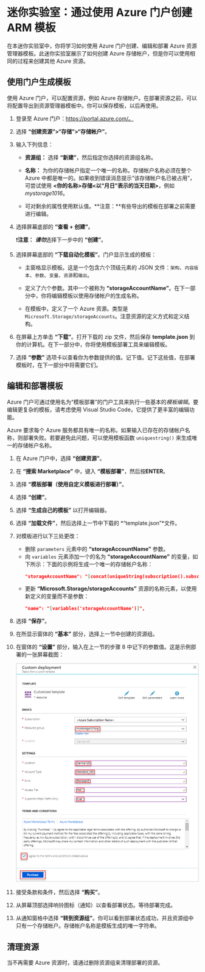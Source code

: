 ﻿# 迷你实验室：通过使用 Azure 门户创建 ARM 模板

在本迷你实验室中，你将学习如何使用 Azure 门户创建、编辑和部署 Azure 资源管理器模板。此迷你实验室展示了如何创建 Azure 存储帐户，但是你可以使用相同的过程来创建其他 Azure 资源。

## 使用门户生成模板

使用 Azure 门户，可以配置资源，例如 Azure 存储帐户。在部署资源之前，可以将配置导出到资源管理器模板中。你可以保存模板，以后再使用。

1. 登录至 Azure 门户：https://portal.azure.com/。

2. 选择 **“创建资源”>“存储”>“存储帐户”**。

 3. 输入下列信息：

    * **资源组：** 选择 **“新建”**，然后指定你选择的资源组名称。 
    * **名称：** 为你的存储帐户指定一个唯一的名称。存储帐户名称必须在整个 Azure 中都是唯一的。如果收到错误消息提示“该存储帐户名已被占用”，可尝试使用 **\<你的名称\>存储\<以“月日”表示的当天日期\>**，例如 *mystorage1016*。
    
    * 可对剩余的属性使用默认值。**注意：**有些导出的模板在部署之前需要进行编辑。

4. 选择屏幕底部的 **“查看 + 创建”**。

    ❗️**注意：**  ***请勿***选择下一步中的 **“创建”**。

5. 选择屏幕底部的 **“下载自动化模板”**。门户显示生成的模板：

    * 主窗格显示模板。这是一个包含六个顶级元素的 JSON 文件：`架构`、`内容版本`、`参数`、`变量`、`资源`和`输出`。

    * 定义了六个参数。其中一个被称为 **“storageAccountName”**。在下一部分中，你将编辑模板以使用存储帐户的生成名称。

    * 在模板中，定义了一个 Azure 资源。类型是 `Microsoft.Storage/storageAccounts`。注意资源的定义方式和定义结构。
    
6. 在屏幕上方单击 **“下载”**。打开下载的 zip 文件，然后保存 **template.json** 到你的计算机。在下一部分中，你将使用模板部署工具来编辑模板。

7. 选择 **“参数”** 选项卡以查看你为参数提供的值。记下值。记下这些值，在部署模板时，在下一部分中将需要它们。

 
## 编辑和部署模板

Azure 门户可通过使用名为“模板部署”的门户工具来执行一些基本的*模板编辑*。要编辑更复杂的模板，请考虑使用 Visual Studio Code，它提供了更丰富的编辑功能。

Azure 要求每个 Azure 服务都具有唯一的名称。如果输入已存在的存储帐户名称，则部署失败。若要避免此问题，可以使用模板函数 `uniquestring()` 来生成唯一的存储帐户名称。

1. 在 Azure 门户中，选择 **“创建资源”**。

2. 在 **“搜索 Marketplace”** 中，键入 **“模板部署”**，然后按**ENTER**。

3. 选择 **“模板部署（使用自定义模板进行部署）”**。

4. 选择 **“创建”**。

5. 选择 **“生成自己的模板”** 以打开编辑器。

6. 选择 **“加载文件”**，然后选择上一节中下载的 *“template.json”*文件。

7. 对模板进行以下三处更改：

    * 删除 `parameters` 元素中的 **“storageAccountName”** 参数。 
    * 向 `variables` 元素添加一个的名为 **“storageAccountName”** 的变量，如下所示：下面的示例将生成一个唯一的存储帐户名称：
        ```JSON
        "storageAccountName": "[concat(uniqueString(subscription().subscriptionId), 'storage')]"
        ```
    * 更新 **“Microsoft.Storage/storageAccounts”** 资源的名称元素，以使用新定义的变量而不是参数：
       ```json
       "name": "[variables('storageAccountName')]",
       ```   

8. 选择 **“保存”**。

9. 在所显示窗体的 **“基本”** 部分，选择上一节中创建的资源组。

10. 在窗体的 **“设置”** 部分，输入在上一节的步骤 8 中记下的参数值。这是示例部署的一张屏幕截图：

    ![各字段已填充示例信息的 Azure 资源管理器模板部署。](../../Linked_Image_Files/1f-azure-resource-manager-template-tutorial-deploy.png)

10. 接受条款和条件，然后选择 **“购买”**。

11. 从屏幕顶部选择响铃图标（通知）以查看部署状态。等待部署完成。

12. 从通知窗格中选择 **“转到资源组”**。你可以看到部署状态成功，并且资源组中只有一个存储帐户。存储帐户名称是模板生成的唯一字符串。 

## 清理资源

当不再需要 Azure 资源时，请通过删除资源组来清理部署的资源。
